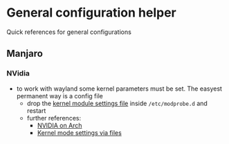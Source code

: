 # General configuration helper

Quick references for general configurations

## Manjaro

### NVidia

- to work with wayland some kernel parameters must be set. The easyest permanent way is a config file
    - drop the [kernel module settings file](../src/conf/manjaro/nvidia.conf) inside `/etc/modprobe.d` and restart
    - further references:
        - [NVIDIA on Arch](https://wiki.archlinux.org/title/NVIDIA)
        - [Kernel mode settings via files](https://wiki.archlinux.org/title/Kernel_module#Using_files_in_/etc/modprobe.d/)
